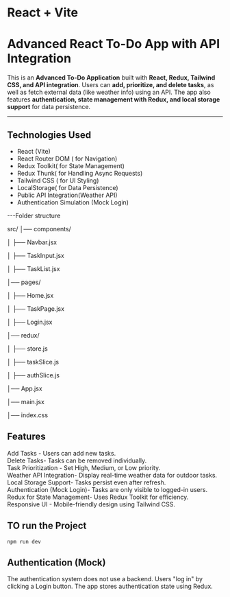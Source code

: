 # React + Vite
#  Advanced React To-Do App with API Integration

This is an **Advanced To-Do Application** built with **React, Redux, Tailwind CSS, and API integration**. Users can **add, prioritize, and delete tasks**, as well as fetch external data (like weather info) using an API. The app also features **authentication, state management with Redux, and local storage support** for data persistence.

---

## Technologies Used
- React (Vite)
- React Router DOM ( for Navigation)
- Redux Toolkit( for State Management)
- Redux Thunk( for Handling Async Requests)
- Tailwind CSS ( for UI Styling)
- LocalStorage( for Data Persistence)
- Public API Integration(Weather API)
- Authentication Simulation (Mock Login)

---Folder structure 

src/
│── components/

│   ├── Navbar.jsx

│   ├── TaskInput.jsx

│   ├── TaskList.jsx

│── pages/

│   ├── Home.jsx 

│   ├── TaskPage.jsx  

│   ├── Login.jsx 

│── redux/

│   ├── store.js

│   ├── taskSlice.js

│   ├── authSlice.js

│── App.jsx

│── main.jsx

│── index.css

## Features
Add Tasks - Users can add new tasks.  
Delete Tasks- Tasks can be removed individually.  
Task Prioritization - Set High, Medium, or Low priority.  
Weather API Integration- Display real-time weather data for outdoor tasks.  
Local Storage Support- Tasks persist even after refresh.  
Authentication (Mock Login)- Tasks are only visible to logged-in users.  
Redux for State Management- Uses Redux Toolkit for efficiency.  
Responsive UI - Mobile-friendly design using Tailwind CSS.  


## TO run the Project
    npm run dev

## Authentication (Mock)

The authentication system does not use a backend.
Users "log in" by clicking a Login button.
The app stores authentication state using Redux.
